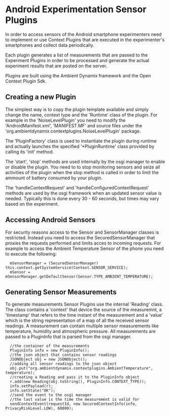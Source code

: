 # Android Experimentation Sensor Plugins

In order to access sensors of the Android smartphone experimenters need to implement or use Context Plugins that are executed in the experimenter's smartphones and collect data periodically.

Each plugin generates a list of measurements that are passed to the Experiment Plugins in order to be processed and generate the actual experiment results that are posted on the server.

Plugins are built using the Ambient Dynamix framework and the Open Context Plugin Sdk.

## Creating a new Plugin

The simplest way is to copy the plugin template available and simply change the name, context type and the 'Runtime' class of the plugin. 
For example in the 'NoiseLevelPlugin' you need to modify the 'AndroidManifest.xml', 'MANIFEST.MF' and source files under the 'org.ambientdynamix.contextplugins.NoiseLevelPlugin' package.

The 'PluginFactory' class is used to instantiate the plugin during runtime and actually launches the specified '*PluginRuntime' class provided by calling its 'init' method.

The 'start', 'stop' methods are used internally by the osgi manager to enable or disable the plugin. You need to to stop monitoring sensors and seize all activities of the plugin when the stop method is called in order to limit the ammount of battery consumed by your plugin.

The 'handleContextRequest' and 'handleConfiguredContextRequest' methods are used by the osgi framework when an updated sensor value is needed. Typically this is done every 30 - 60 seconds, but times may vary based on the experiment. 

## Accessing Android Sensors

For security reasons access to the Sensor and SensorManager classes is restricted. Instead you need to access the SecuredSensorManager that proxies the requests performed and limits acces to incoming requests. For example to access the Ambient Temperature Sensor of the phone you need to execute the following:

      mSensorManager = (SecuredSensorManager) this.context.getSystemService(Context.SENSOR_SERVICE);
      mSensor = mSensorManager.getDefaultSensor(Sensor.TYPE_AMBIENT_TEMPERATURE);

## Generating Sensor Measurements

To generate measurements Sensor Plugins use the internal 'Reading' class. The class contains a 'context' that device the source of the measuremnt, a 'timestamp' that refers to the time instant of the measurement and a 'value' which is the string representation of a map of all the received sensor readings. A measurement can contain multiple sensor measurements like temperature, humidity and atmospheric pressure. All measurements are passed to a PluginInfo that is parsed from the osgi manager.

      //the container of the measurements
      PluginInfo info = new PluginInfo();
      //the json object that contains sensor readings
      JSONObject obj = new JSONObject();
      //adding all sensor readings to the json object
      obj.put("org.ambientdynamix.contextplugins.AmbientTemperature", temperature);
      //creating a Reading and pass it to the PluginInfo object
      r.add(new Reading(obj.toString(), PluginInfo.CONTEXT_TYPE));
      info.setPayload(r);
      info.setState("OK");
      //send the event to the osgi manager
      //the last value is the time the measurement is valid for
      sendContextEvent(requestId, new SecuredContextInfo(info, PrivacyRiskLevel.LOW), 60000);
      
      

